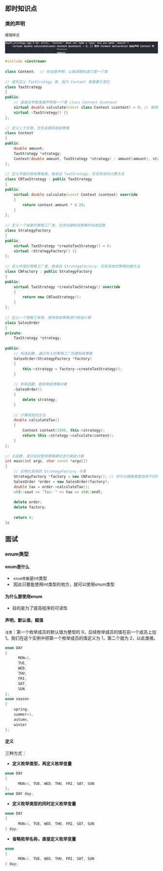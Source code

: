 ## 即时知识点

### 类的声明

`报错样式`

<img src="C++.assets/image-20250131234709713.png" alt="image-20250131234709713"  />

```c++
#include <iostream>

class Context;	// 在这里声明，让编译器知道它是一个类

// 首先定义 TaxStrategy 类，因为 Context 类需要引用它
class TaxStrategy
{
public:
    // 或者在参数里面声明是一个类 class Context &context
    virtual double calculate(const class Context &context) = 0; // 使用 forward declaration 提前声明 Context 类
    virtual ~TaxStrategy() {}
};

// 定义上下文类，包含金额和税收策略
class Context
{
public:
    double amount;
    TaxStrategy *strategy;
    Context(double amount, TaxStrategy *strategy) : amount(amount), strategy(strategy) {}
};

// 定义中国的税收策略类，继承自 TaxStrategy，实现具体的计算方法
class CNTaxStrategy : public TaxStrategy
{
public:
    virtual double calculate(const Context &context) override
    {
        return context.amount * 0.20;
    }
};

// 定义一个抽象的策略工厂类，包含创建税收策略的纯虚函数
class StrategyFactory
{
public:
    virtual TaxStrategy *createTaxStrategy() = 0;
    virtual ~StrategyFactory() {}
};

// 定义中国的策略工厂类，继承自 StrategyFactory，实现具体的策略创建方法
class CNFactory : public StrategyFactory
{
public:
    virtual TaxStrategy *createTaxStrategy() override
    {
        return new CNTaxStrategy();
    }
};

// 定义一个销售订单类，使用税收策略进行税收计算
class SalesOrder
{
private:
    TaxStrategy *strategy;

public:
    // 构造函数，通过传入的策略工厂创建税收策略
    SalesOrder(StrategyFactory *factory)
    {
        this->strategy = factory->createTaxStrategy();
    }

    // 析构函数，删除税收策略对象
    ~SalesOrder()
    {
        delete strategy;
    }

    // 计算税收的方法
    double calculateTax()
    {
        Context context(1000, this->strategy);
        return this->strategy->calculate(context);
    }
};

// 主函数，演示如何使用策略模式进行税收计算
int main(int argc, char const *argv[])
{
    // 实例化具体的 StrategyFactory 子类
    StrategyFactory *factory = new CNFactory(); // 你可以根据需要选择不同的工厂
    SalesOrder *order = new SalesOrder(factory);
    double tax = order->calculateTax();
    std::cout << "Tax: " << tax << std::endl;

    delete order;
    delete factory;

    return 0;
}c
```



## 面试

### enum类型

#### enum是什么

- ​	`enum常量`是int类型
- ​	因此只要能使用int类型的地方，就可以使用enum类型

#### 为什么要使用enum

- 目的是为了提高程序的可读性

#### 声明，默认值，赋值

`注意`：第一个枚举成员的默认值为整型的 0，后续枚举成员的值在前一个成员上加 1。我们在这个实例中把第一个枚举成员的值定义为 1，第二个就为 2，以此类推。

```c++
enum DAY
{
      MON=1, 
      TUE, 
      WED, 
      THU, 
      FRI, 
      SAT, 
      SUN
};
enum season 
{
    spring, 
    summer=3, 
    autumn, 
    winter
};
```

#### 定义

三种方式：

- **定义枚举类型，再定义枚举变量**

```c++
enum DAY
{
      MON=1, TUE, WED, THU, FRI, SAT, SUN
};
enum DAY day;
```

- **定义枚举类型的同时定义枚举变量**

```c++
enum DAY
{
      MON=1, TUE, WED, THU, FRI, SAT, SUN
} day;
```

- **省略枚举名称，直接定义枚举变量**

```c++
enum
{
      MON=1, TUE, WED, THU, FRI, SAT, SUN
} day;
```

